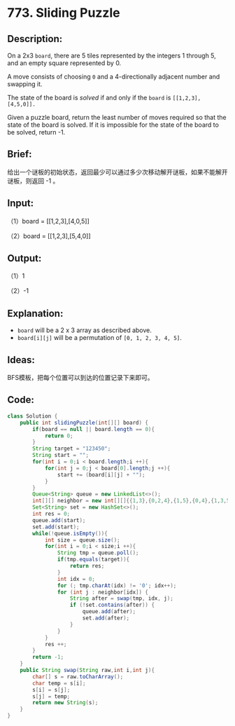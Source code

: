 # 773. Sliding Puzzle

## Description:

On a 2x3 `board`, there are 5 tiles represented by the integers 1 through 5, and an empty square represented by 0.

A move consists of choosing `0` and a 4-directionally adjacent number and swapping it.

The state of the board is *solved* if and only if the `board` is `[[1,2,3],[4,5,0]].`

Given a puzzle board, return the least number of moves required so that the state of the board is solved. If it is impossible for the state of the board to be solved, return -1.

## Brief:

给出一个谜板的初始状态，返回最少可以通过多少次移动解开谜板，如果不能解开谜板，则返回 -1 。

## Input:

（1）board = [[1,2,3],[4,0,5]]

（2）board = [[1,2,3],[5,4,0]]

## Output:

（1）1

（2）-1

## Explanation:

- `board` will be a 2 x 3 array as described above.
- `board[i][j]` will be a permutation of `[0, 1, 2, 3, 4, 5]`.

## Ideas:

BFS模板，把每个位置可以到达的位置记录下来即可。
## Code:

```java
class Solution {
    public int slidingPuzzle(int[][] board) {
        if(board == null || board.length == 0){
            return 0;
        }
        String target = "123450";
        String start = "";
        for(int i = 0;i < board.length;i ++){
            for(int j = 0;j < board[0].length;j ++){
                start += (board[i][j] + "");
            }
        }
        Queue<String> queue = new LinkedList<>();
        int[][] neighbor = new int[][]{{1,3},{0,2,4},{1,5},{0,4},{1,3,5},{2,4}};
        Set<String> set = new HashSet<>();
        int res = 0;
        queue.add(start);
        set.add(start);
        while(!queue.isEmpty()){
            int size = queue.size();
            for(int i = 0;i < size;i ++){
                String tmp = queue.poll();
                if(tmp.equals(target)){
                    return res;
                }
                int idx = 0;
                for (; tmp.charAt(idx) != '0'; idx++);
                for (int j : neighbor[idx]) {
                    String after = swap(tmp, idx, j);
                    if (!set.contains(after)) {
                        queue.add(after);
                        set.add(after);
                    }
                }
            }
            res ++;
        }
        return -1;
    }
    public String swap(String raw,int i,int j){
        char[] s = raw.toCharArray();
        char temp = s[i];
        s[i] = s[j];
        s[j] = temp;
        return new String(s);
    }
}
```

